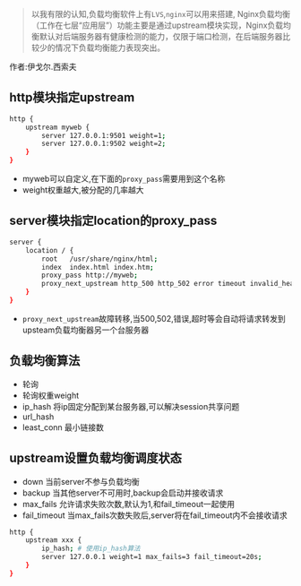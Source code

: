 > 以我有限的认知,负载均衡软件上有`LVS`,`nginx`可以用来搭建,
> Nginx负载均衡（工作在七层“应用层”）功能主要是通过upstream模块实现，Nginx负载均衡默认对后端服务器有健康检测的能力，仅限于端口检测，在后端服务器比较少的情况下负载均衡能力表现突出。

作者:伊戈尔.西索夫

## http模块指定upstream
```bash
http {
    upstream myweb {
        server 127.0.0.1:9501 weight=1;
        server 127.0.0.1:9502 weight=2;
    }
}
```
- myweb可以自定义,在下面的`proxy_pass`需要用到这个名称
- weight权重越大,被分配的几率越大

## server模块指定location的proxy_pass
```bash
server {
    location / {                                               
        root   /usr/share/nginx/html;                          
        index  index.html index.htm;                           
        proxy_pass http://myweb;      
        proxy_next_upstream http_500 http_502 error timeout invalid_header;
    }    
}
```
- `proxy_next_upstream`故障转移,当500,502,错误,超时等会自动将请求转发到upsteam负载均衡器另一个台服务器

## 负载均衡算法
- 轮询
- 轮询权重weight
- ip_hash 将ip固定分配到某台服务器,可以解决session共享问题
- url_hash
- least_conn 最小链接数

## upstream设置负载均衡调度状态
- down 当前server不参与负载均衡
- backup 当其他server不可用时,backup会启动并接收请求
- max_fails 允许请求失败次数,默认为1,和fail_timeout一起使用
- fail_timeout 当max_fails次数失败后,server将在fail_timeout内不会接收请求
```bash
http {
    upstream xxx {
    	ip_hash; # 使用ip_hash算法
        server 127.0.0.1 weight=1 max_fails=3 fail_timeout=20s;
    }
}
```